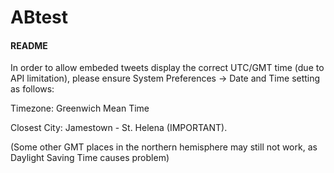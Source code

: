 # ABtest

<h4>README</h4>

In order to allow embeded tweets display the correct UTC/GMT time (due to API limitation), please ensure System Preferences -> Date and Time setting as follows:

Timezone: Greenwich Mean Time 

Closest City: Jamestown - St. Helena (IMPORTANT). 

(Some other GMT places in the northern hemisphere may still not work, as Daylight Saving Time causes problem)
